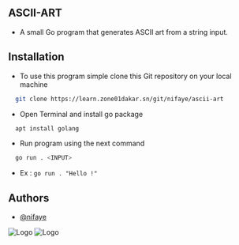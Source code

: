 ## ASCII-ART

*  A small Go program that generates ASCII art from a string input. 


## Installation

 - To use this program simple clone this Git repository on your local machine

```bash
  git clone https://learn.zone01dakar.sn/git/nifaye/ascii-art
```
-  Open Terminal and install go package
```bash
  apt install golang
```
-  Run program using the next command
```bash
  go run . <INPUT>
```
- Ex : ```go run . "Hello !"```

<!-- ## Statistics and Mathematics

 - [Average](https://en.wikipedia.org/wiki/Average)
 - [Median](https://en.wikipedia.org/wiki/Median)
 - [Variance](https://en.wikipedia.org/wiki/Variance)
 - [Standard Deviation](https://en.wikipedia.org/wiki/Standard_deviation) -->

## Authors

- [@nifaye](https://learn.zone01dakar.sn/git/nifaye)


![Logo](https://go.dev/images/go-logo-white.svg)
![Logo](https://avatars.githubusercontent.com/u/85998620?v=4)
